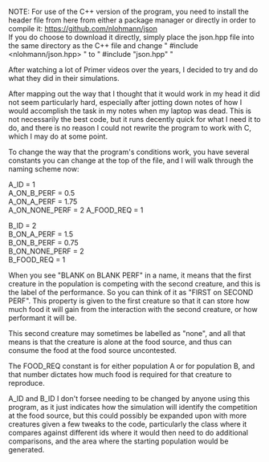 NOTE: For use of the C++ version of the program, you need to install the header file from here from either a package manager or directly in order to compile it: https://github.com/nlohmann/json                                      
      If you do choose to download it directly, simply place the json.hpp file into the same directory as the C++ file and change " #include <nlohmann/json.hpp> " to " #include "json.hpp" "

After watching a lot of Primer videos over the years, I decided to try and do what they did in their simulations.

After mapping out the way that I thought that it would work in my head it did not seem particularly hard, especially after jotting down notes of how I would accomplish the task in my notes when my laptop was dead.
This is not necessarily the best code, but it runs decently quick for what I need it to do, and there is no reason I could not rewrite the program to work with C, which I may do at some point.

To change the way that the program's conditions work, you have several constants you can change at the top of the file, and I will walk through the naming scheme now:

A_ID = 1      
A_ON_B_PERF = 0.5        
A_ON_A_PERF = 1.75        
A_ON_NONE_PERF = 2 
A_FOOD_REQ = 1              

B_ID = 2        
B_ON_A_PERF = 1.5        
B_ON_B_PERF = 0.75        
B_ON_NONE_PERF = 2        
B_FOOD_REQ = 1         

When you see "BLANK on BLANK PERF" in a name, it means that the first creature in the population is competing with the second creature, and this is the label of the performance. 
So you can think of it as "FIRST on SECOND PERF". This property is given to the first creature so that it can store how much food it will gain from the interaction with the second creature, or how performant it will be.

This second creature may sometimes be labelled as "none", and all that means is that the creature is alone at the food source, and thus can consume the food at the food source uncontested.

The FOOD_REQ constant is for either population A or for population B, and that number dictates how much food is required for that creature to reproduce.

A_ID and B_ID I don't forsee needing to be changed by anyone using this program, as it just indicates how the simulation will identify the competition at the food source, but
this could possibly be expanded upon with more creatures given a few tweaks to the code, particularly the class where it compares against different ids where it would then need to do additional
comparisons, and the area where the starting population would be generated.
